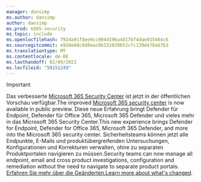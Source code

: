 ```yaml
---
manager: dansimp
ms.author: dansimp
author: dansimp
ms.prod: m365-security
ms.topic: include
ms.openlocfilehash: 7924a91f8ee9cc004d196a4d17bf4dae015464c6
ms.sourcegitcommit: e920e68c8d0eac8b152039b52cfc139d478a67b3
ms.translationtype: MT
ms.contentlocale: de-DE
ms.lasthandoff: 02/09/2021
ms.locfileid: "50151249"
---
```

> [!IMPORTANT]
> <span data-ttu-id="35321-101">Das verbesserte [Microsoft 365 Security Center](https://security.microsoft.com) ist jetzt in der öffentlichen Vorschau verfügbar.</span><span class="sxs-lookup"><span data-stu-id="35321-101">The improved [Microsoft 365 security center](https://security.microsoft.com) is now available in public preview.</span></span> <span data-ttu-id="35321-102">Diese neue Erfahrung bringt Defender für Endpoint, Defender für Office 365, Microsoft 365 Defender und vieles mehr in das Microsoft 365 Security Center.</span><span class="sxs-lookup"><span data-stu-id="35321-102">This new experience brings Defender for Endpoint, Defender for Office 365, Microsoft 365 Defender, and more into  the Microsoft 365 security center.</span></span> <span data-ttu-id="35321-103">Sicherheitsteams können jetzt alle Endpunkte, E-Mails und produktübergreifenden Untersuchungen, Konfigurationen und Korrekturen verwalten, ohne zu separaten Produktportalen navigieren zu müssen.</span><span class="sxs-lookup"><span data-stu-id="35321-103">Security teams can now manage all endpoint, email and cross product investigations, configuration and remediation without the need to navigate to separate product portals.</span></span> <span data-ttu-id="35321-104">[Erfahren Sie mehr über die Geänderten.](https://docs.microsoft.com/microsoft-365/security/mtp/overview-security-center)</span><span class="sxs-lookup"><span data-stu-id="35321-104">[Learn more about what's changed](https://docs.microsoft.com/microsoft-365/security/mtp/overview-security-center).</span></span>


